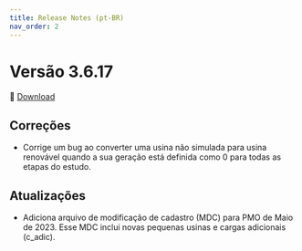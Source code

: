 ```yaml
---
title: Release Notes (pt-BR)
nav_order: 2
---
```


# Versão 3.6.17

🔗 [Download](https://www.psr-inc.com/app/link/?t=d&f=nwsddp-3.6.17-setup.exe)

## Correções

* Corrige um bug ao converter uma usina não simulada para usina renovável quando a sua geração está definida como 0 para todas as etapas do estudo.

## Atualizações

* Adiciona arquivo de modificação de cadastro (MDC) para PMO de Maio de 2023. Esse MDC inclui novas pequenas usinas e cargas adicionais (c_adic).

